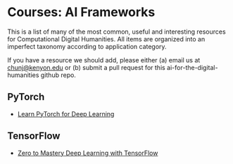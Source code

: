 # Courses: AI Frameworks

This is a list of many of the most common, useful and interesting resources for Computational Digital Humanities. All items are organized into an imperfect taxonomy according to application category.

If you have a resource we should add, please either (a) email us at chunj@kenyon.edu or (b) submit a pull request for this ai-for-the-digital-humanities github repo.


## PyTorch
* [Learn PyTorch for Deep Learning](https://github.com/mrdbourke/pytorch-deep-learning)


## TensorFlow
* [Zero to Mastery Deep Learning with TensorFlow](https://github.com/mrdbourke/tensorflow-deep-learning/)